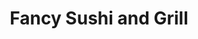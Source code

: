 ---
layout: place
title: "Fancy Sushi and Grill"
permalink: /florida/yulee/fancy-sushi-and-grill.html
stateAbbr: FL
stateName: Florida
cityName: Yulee
seo:
  name: "Fancy Sushi and Grill"
  type: Restaurant
  links: null
description: "Fancy Sushi and Grill serves delicious sushi in Yulee, Florida. Try fresh Japanese dishes for a great dining experience. "
place_id: ChIJX6fDtXYA5YgRUK5D8sKsETs
photos:
  - name: >-
      places/ChIJX6fDtXYA5YgRUK5D8sKsETs/photos/AeeoHcIy9wyMOyws2UXzzkx1BodKfsAr5E0gW-Wd2qlZeaHCCnjK4TgqEt_Y9a9BjO_3qvmlfe-U49mH07IhOZQkwTKsOpJ_hQz6KLYvJxls_nT0LAVmsZhgUp_ZevqUKxxeUw3EgtjQADPBL1fqCFUQ4RDpYK7MJrvLLv1B_emTWyNF-__jgdHoXE2y4S2sKrh9M8djFzrhEi8TThfwTcw15r5ngohI4LjPDu1eElKqnbRGXZAIGRR_CG8uCFAjk5BOeb-jIG5Rur8CLWRIFwPg5uzwm1k1maDQVxvAr_reKom356WaleLTfLDmWnyST5PqYwkfFTP2pdKvWBHt4IIcSPkgGPyV5DUaNoTqQfuyxw0L7y_8uvu8bcAyArpjbgxkafXNqr2fAXvYOBCsygg4mwiYt4s-S3rCk4T9-GPh7-8
    widthPx: 3433
    heightPx: 2503
    authorAttributions:
      - displayName: Александр Костюк
        uri: https://maps.google.com/maps/contrib/100406082090398650810
        photoUri: >-
          https://lh3.googleusercontent.com/a-/ALV-UjX6HzUtSBBJuItsdLyxuk7q2ER2XLcc4obx59vlhnAXHq6o5cdc=s100-p-k-no-mo
    flagContentUri: >-
      https://www.google.com/local/imagery/report/?cb_client=maps_api_places.places_api&image_key=!1e10!2sCIHM0ogKEICAgIC2kq2bbQ&hl=en-US
    googleMapsUri: >-
      https://www.google.com/maps/place//data=!3m4!1e2!3m2!1sCIHM0ogKEICAgIC2kq2bbQ!2e10!4m2!3m1!1s0x88e50076b5c3a75f:0x3b11acc2f243ae50
  - name: >-
      places/ChIJX6fDtXYA5YgRUK5D8sKsETs/photos/AeeoHcIJJEVTd-_kH9CY1Lmjj1iFQBTbzNUVW8z4WteGkZa9AMsQXPIoCXXEFBbYlTTvDejh5OxIVRgXs3rnzU7wf6G9BvTZAyqUlUWliauMDX6xjvMV5cwTgXewYEk6scrUzWrPCOtkH3pgGOIBY8RoWfQZjHo2MWlmHCN5vUkcNADi5FAWxUX23n58jUvLR8jkDXhISuaSIIJQPxfsWTlXWlZH2Th2ulX9pSRBDQWkQBvwQlL6_orE6BHVSqt-YTFbclQ17KaInYj2khSbq3dE1KCgtMMdQJdtAbfs-t9TT7aTaw
    widthPx: 3870
    heightPx: 2905
    authorAttributions:
      - displayName: Fancy Sushi and Grill
        uri: https://maps.google.com/maps/contrib/104240214018460433757
        photoUri: >-
          https://lh3.googleusercontent.com/a/ACg8ocLz6Vhk9EUpzksXPCvy9BDDjsVl35jRA8fmaLteiBrcNFw9LQ=s100-p-k-no-mo
    flagContentUri: >-
      https://www.google.com/local/imagery/report/?cb_client=maps_api_places.places_api&image_key=!1e10!2sAF1QipNzWnXhJBP-n7vcOodKxU3dG554qBesNvvr5EhD&hl=en-US
    googleMapsUri: >-
      https://www.google.com/maps/place//data=!3m4!1e2!3m2!1sAF1QipNzWnXhJBP-n7vcOodKxU3dG554qBesNvvr5EhD!2e10!4m2!3m1!1s0x88e50076b5c3a75f:0x3b11acc2f243ae50
  - name: >-
      places/ChIJX6fDtXYA5YgRUK5D8sKsETs/photos/AeeoHcJBmrj_tkwkvZUvKw15bVf1LMzCvN9_YbT5-UHwrP5d17r7GhexVIiQrzMmdt2sWsqnKhgjyt6FGETWhtbJdkb7KiVo_cFFCSlJ770urYDsszbSurz-brs3OgEhzZnQOHt6FySDOO2DulxB-XeqX0-qqt_8qmWeqmZiEYjy-B49m9wRnHdFDsqQFjJ595r_M2SOgPfIB7QW_w6ihKRDAEx5JmlpX5pATn3Odn07kpYHTEjHVFwEIbcg4bEW2HwFTVS2V0Qp7gVlwLTj7sT43SfY1cBGM6LjK82PjmVdXEmhlA
    widthPx: 3646
    heightPx: 2050
    authorAttributions:
      - displayName: Fancy Sushi and Grill
        uri: https://maps.google.com/maps/contrib/104240214018460433757
        photoUri: >-
          https://lh3.googleusercontent.com/a/ACg8ocLz6Vhk9EUpzksXPCvy9BDDjsVl35jRA8fmaLteiBrcNFw9LQ=s100-p-k-no-mo
    flagContentUri: >-
      https://www.google.com/local/imagery/report/?cb_client=maps_api_places.places_api&image_key=!1e10!2sAF1QipPrbYQRd9_6s7w0p0rXLKZ_lNSYIGWGRfQFtUnv&hl=en-US
    googleMapsUri: >-
      https://www.google.com/maps/place//data=!3m4!1e2!3m2!1sAF1QipPrbYQRd9_6s7w0p0rXLKZ_lNSYIGWGRfQFtUnv!2e10!4m2!3m1!1s0x88e50076b5c3a75f:0x3b11acc2f243ae50
  - name: >-
      places/ChIJX6fDtXYA5YgRUK5D8sKsETs/photos/AeeoHcKeHS4jWz2jKgTy8spO9Aj6-Jog3btHIzKumLD3LgJI-Lng3Ul6KhgrEYM3Nwjl0aw8qTOc7KYxZmCiAKJLVGE4CXJZi8vZDUk39WjdQtz55B1xBmAVDIi2H9dl-ZVR7k50m6jRbMa4ZygsuFyb7dSfbuhcUTYFESWluS-CkpCS1hlLBlRpvwJvvsqlN8bmFh9kDqP_wuSDZ7AVZjodWb4FbEk0wlRIKRN4K4gBdssVfs_R3VDFsQP6AVNAGe1eHCC-xH0DRYWVMn7cEIQuvUXabVmvfI1GHj787wbBCg0VQHTFrXyu5xJF4U5Y0oaCQfYBZJGaYNCmpm3oVK_mNVLThekuvEf67FvbC_PDFSSZK-LLAkf0jZfLtzMP-tBPP-Q_3USAM0xBCGjBCWanXMk7LQTeBfGRxi6GLL6H_82LbA
    widthPx: 4032
    heightPx: 2268
    authorAttributions:
      - displayName: Michael Brooks (mjGRAFIKS)
        uri: https://maps.google.com/maps/contrib/117596545777671166962
        photoUri: >-
          https://lh3.googleusercontent.com/a-/ALV-UjWwRbqHrAlUuJONZUZ7LJASFzoY0DioyRxlZXi6gZkWNRK4rkwuzw=s100-p-k-no-mo
    flagContentUri: >-
      https://www.google.com/local/imagery/report/?cb_client=maps_api_places.places_api&image_key=!1e10!2sCIHM0ogKEICAgICerNSLCg&hl=en-US
    googleMapsUri: >-
      https://www.google.com/maps/place//data=!3m4!1e2!3m2!1sCIHM0ogKEICAgICerNSLCg!2e10!4m2!3m1!1s0x88e50076b5c3a75f:0x3b11acc2f243ae50
  - name: >-
      places/ChIJX6fDtXYA5YgRUK5D8sKsETs/photos/AeeoHcKMLybeKVeSDOcC-Nqw361LGHFlSTgVYZqOUsCdlVnL3ZC5L23_NyFv53YyrmOpkMQUQx6v4euB6O7xYkDffXveXOSC0fSEl4TkHb8uJlA5Q6h4w0A8pN_lTLzxsZRUjxGqlBzxKaBiV17QbEue_0-FVQSvaYvHqiJ-gdtIfbxG7MOvEiTApPoi-rK4Jtm8Wy8ZHqSDzg-XTzquIVmTTA1ykYebhTacfJbTmEy6P865KqqOZbfIhz7bdKZzlKpkPtMMnt5BKzw9eEzWyh0Hrnx2Ct4-lwN6uF6dEUa3EpxK7_uJiqpcaIclHEqSA0xpH22IIz3VX9ph3ZRZXGkcs-OhS7gIZ1TubikjcxcGi_KjQJVceJnQOqfSKlczfFGx3yFIT_lpbR89eoh279PbD9dVgCJ295oK2qauhSyTtZg2QQ
    widthPx: 4032
    heightPx: 3024
    authorAttributions:
      - displayName: John Ciaccio
        uri: https://maps.google.com/maps/contrib/108363770262871732484
        photoUri: >-
          https://lh3.googleusercontent.com/a-/ALV-UjUzpMsoXl3pJJfghpgSChUNTEN6wpmMHIZv5MbZSshUACxiNbx4=s100-p-k-no-mo
    flagContentUri: >-
      https://www.google.com/local/imagery/report/?cb_client=maps_api_places.places_api&image_key=!1e10!2sCIHM0ogKEICAgICHoom1fQ&hl=en-US
    googleMapsUri: >-
      https://www.google.com/maps/place//data=!3m4!1e2!3m2!1sCIHM0ogKEICAgICHoom1fQ!2e10!4m2!3m1!1s0x88e50076b5c3a75f:0x3b11acc2f243ae50
  - name: >-
      places/ChIJX6fDtXYA5YgRUK5D8sKsETs/photos/AeeoHcJnjOyXmrI1GQVfiuH-gZWHzPXHAByWhQqk8GFsUXtkhXzJtCYhZwj-7l6AWQR1buKPbdsa4QZr1WIDZ3Y8_zlM1XbFTUIjYNgPRvOQ69wWJ_qoqG404BStEi9LxElV_IaoWMnEq9vp6jyGWROdomPNZ3VS1P9wFlmUHxdXUEUeWScRMDA5ZXoFbB20cz_AACHV4zISamOKrrjt_Z8qlPtcRGT0j4UFLwGeh3ds4TW044puu12Kn0Y5eV6_diOkgkeNdMEcaSEGIebi0f-fJTU6jWuMF4zFCSBAEwzaid2jGQ
    widthPx: 3024
    heightPx: 3149
    authorAttributions:
      - displayName: Fancy Sushi and Grill
        uri: https://maps.google.com/maps/contrib/104240214018460433757
        photoUri: >-
          https://lh3.googleusercontent.com/a/ACg8ocLz6Vhk9EUpzksXPCvy9BDDjsVl35jRA8fmaLteiBrcNFw9LQ=s100-p-k-no-mo
    flagContentUri: >-
      https://www.google.com/local/imagery/report/?cb_client=maps_api_places.places_api&image_key=!1e10!2sAF1QipO3VJsga-cT1iRTY4A5SJq_x2kxfaT43XUKSQVR&hl=en-US
    googleMapsUri: >-
      https://www.google.com/maps/place//data=!3m4!1e2!3m2!1sAF1QipO3VJsga-cT1iRTY4A5SJq_x2kxfaT43XUKSQVR!2e10!4m2!3m1!1s0x88e50076b5c3a75f:0x3b11acc2f243ae50
  - name: >-
      places/ChIJX6fDtXYA5YgRUK5D8sKsETs/photos/AeeoHcJ-oBlGn0egGbfQdMTc5Lz4oP1QL7OdP5Bof9lZ4LVzSS_zJLkRxnO8WkNNF-dEL59wpiv9MERxoyGeB2D6sJiMGYVYehB1ingI-6Srf0WAWfcorCzmvOCntoR-L06FFz8j4vN0zUduBRcYOhkHN4IdO4NdHCzwi54tNit3SJzcThfGCQZJ4bMnlrkF--8DDZb82GbPbjMXoqzLjqFeSvY26Ezx-6Arr5McyNPEXR9UNL0lwsiDL-CSIBkg6UwjBQwl2gnUFKS4LY3Tm2o1bNxvruh7IN07AwsBFZprIwQ9M2F0_tSAmVrQY4hDYeCqtrqXEFUJyGVbdyfpG0HLr-f6L9DAUL0-vJSUDHaLWHpMhTXCp9BcWWT5te1oR-MmcpDDjYj33N1XSMOo4q8ZWPgGODG_0TRAkRZLWnqNPUg
    widthPx: 3126
    heightPx: 1908
    authorAttributions:
      - displayName: LeAnn Matrazzo
        uri: https://maps.google.com/maps/contrib/112260917008546290415
        photoUri: >-
          https://lh3.googleusercontent.com/a-/ALV-UjWmnWwDhXrPYInQFrFC-g_WGDneQW59pD7hWUvuy3J0zdsYK96OtA=s100-p-k-no-mo
    flagContentUri: >-
      https://www.google.com/local/imagery/report/?cb_client=maps_api_places.places_api&image_key=!1e10!2sCIHM0ogKEICAgIC0yf-VcA&hl=en-US
    googleMapsUri: >-
      https://www.google.com/maps/place//data=!3m4!1e2!3m2!1sCIHM0ogKEICAgIC0yf-VcA!2e10!4m2!3m1!1s0x88e50076b5c3a75f:0x3b11acc2f243ae50
  - name: >-
      places/ChIJX6fDtXYA5YgRUK5D8sKsETs/photos/AeeoHcIJpssGZ7NhY7aXT4j73QS4VmeI1uHroSXLfpaJx8OMlkmIE6NGbb0YyVpespsCDUOPOe22sMSyVoDxTz8emdg57Sc_8nfKOsMxZczdUCeV80VtfNLlJQcyVHrd9qBQ2ZQ2N_70nwv_0aA73VHYfhXreU4aLlWljNnUKHvyvSWDOQvmgNgQPX9uPm1CYn6Ge-ByHan1az5_5buKnFZFfhj7Xl8pQNp4ofXgzV-207XbANDf6sEg1sn710JZZlxKQLiw4O2ENxYdDYJh9atTig2_M1rbPw80k60MWh5JBMDJBFdwr7xHcZObCttXaiNXcwzFdCiPPFimmNcOSrTg_Vcn9dbga3PG90amHWPJYhGTNvYrwfHa5hRDC0OaYHu5znH8l02nVKIFzs8hiM9Cqxslkd-zVPuLQOGzRqdPxMs
    widthPx: 4032
    heightPx: 3024
    authorAttributions:
      - displayName: Lisa Miller
        uri: https://maps.google.com/maps/contrib/113485252832096957696
        photoUri: >-
          https://lh3.googleusercontent.com/a/ACg8ocJ44rPZK3G0jqTwpOz-RyZrpe0bBkanethnE3gPYCcWm2mhbA=s100-p-k-no-mo
    flagContentUri: >-
      https://www.google.com/local/imagery/report/?cb_client=maps_api_places.places_api&image_key=!1e10!2sCIHM0ogKEICAgIDzv5yhLw&hl=en-US
    googleMapsUri: >-
      https://www.google.com/maps/place//data=!3m4!1e2!3m2!1sCIHM0ogKEICAgIDzv5yhLw!2e10!4m2!3m1!1s0x88e50076b5c3a75f:0x3b11acc2f243ae50
  - name: >-
      places/ChIJX6fDtXYA5YgRUK5D8sKsETs/photos/AeeoHcK32umUhMNn_99QUqdnvKhpXTc5G4CcRs64kvrZIIKwdXR2AURcU2zEP66-WdPXn2JzP4A3ttTm-gK15eXjkXvWKMb-UgvVe4c8IDQ7I7trYwvW4xP--Eg1evBJ9-1QJkdbY1VYPz9Evj2tCmAjaruir9oDw6vue0_W2ZQn-n-LtKuHk7zyFy6ImP70jxFMdAfl1Ic8Ew-9nRG3REo_zhQC_ZQEWwhMI6tTHsk8TR2bP7-0xvQLmIEbWAQI9GqrhG5_cKTzQU0LzN6WG01Yr3Qz_XUt_4Due1UvKzaWHd7XmU0dTCerTS_2F191ToGcbSjEJpQFeBEM7Cj6l__XGT7Lb8wwM6pbRb018VAC3VAFiJMn5b6sSXlFoOEi8YLXtdk-d29PlgIznipGXy8mG-apXahSCboXGY53OepSCDJxvjIl
    widthPx: 4032
    heightPx: 3024
    authorAttributions:
      - displayName: Ron Gonzales
        uri: https://maps.google.com/maps/contrib/106989250309728071942
        photoUri: >-
          https://lh3.googleusercontent.com/a-/ALV-UjWkS2QDpoTdO79qMYXT14236O2J_frzd_9tmbGpPPfnJt5NUEsFXw=s100-p-k-no-mo
    flagContentUri: >-
      https://www.google.com/local/imagery/report/?cb_client=maps_api_places.places_api&image_key=!1e10!2sCIHM0ogKEICAgICRyanjyAE&hl=en-US
    googleMapsUri: >-
      https://www.google.com/maps/place//data=!3m4!1e2!3m2!1sCIHM0ogKEICAgICRyanjyAE!2e10!4m2!3m1!1s0x88e50076b5c3a75f:0x3b11acc2f243ae50
  - name: >-
      places/ChIJX6fDtXYA5YgRUK5D8sKsETs/photos/AeeoHcLBa2NerMrtAkYXWvMnb2C5_kcvw3wLC6CqirBVB7vyJCqa1J4pTaSTQH179mkv75QzXY2HTupwvk9g7eZpeMVN8yePjQmF4kDxsiytHRBmnvwjUrgaEnSrEm6HJFMrgtU72WThrUAKE0bnKpSdKRUhFnE9igRVJjjONdXcSr_KGpCCtpFpjJg5IFpLZjtEU1-Oz9uliD5vvG94GeDG_W-GnRyX6GG_tzjU4kY8h1iJcbzkk_iL1ZJh3JOibgyKKGf7F2sTXhEBnHDevaV_IdypmxdWP4WTmSva7xF3HsggB656LfmUwN0enWaOZt_rPCJRO-yrHwjjooR9n4VBHA9nfNpkmmZpIdQ3arouSRdwziwdSXxTttDc3ym-STFcEJNElRApJC2DWdefyLtKSkCPQZm0exwYxDM-dy6HWJiydQcZ
    widthPx: 4032
    heightPx: 3024
    authorAttributions:
      - displayName: Александр Костюк
        uri: https://maps.google.com/maps/contrib/100406082090398650810
        photoUri: >-
          https://lh3.googleusercontent.com/a-/ALV-UjX6HzUtSBBJuItsdLyxuk7q2ER2XLcc4obx59vlhnAXHq6o5cdc=s100-p-k-no-mo
    flagContentUri: >-
      https://www.google.com/local/imagery/report/?cb_client=maps_api_places.places_api&image_key=!1e10!2sCIHM0ogKEICAgIC2kobZgwE&hl=en-US
    googleMapsUri: >-
      https://www.google.com/maps/place//data=!3m4!1e2!3m2!1sCIHM0ogKEICAgIC2kobZgwE!2e10!4m2!3m1!1s0x88e50076b5c3a75f:0x3b11acc2f243ae50
address: 463875 E State Rd 200, Yulee, FL 32097, USA
street: 463875 E State Rd 200
city: Yulee
state: FL
zip: '32097'
country: USA
neighborhood: null
latitude: '30.625988'
longitude: '-81.544635'
accessibility_options:
  wheelchairAccessibleParking: true
  wheelchairAccessibleEntrance: true
  wheelchairAccessibleRestroom: true
  wheelchairAccessibleSeating: true
business_status: OPERATIONAL
name: Fancy Sushi and Grill
google_maps_links:
  directionsUri: >-
    https://www.google.com/maps/dir//''/data=!4m7!4m6!1m1!4e2!1m2!1m1!1s0x88e50076b5c3a75f:0x3b11acc2f243ae50!3e0
  placeUri: https://maps.google.com/?cid=4256373076129984080
  writeAReviewUri: >-
    https://www.google.com/maps/place//data=!4m3!3m2!1s0x88e50076b5c3a75f:0x3b11acc2f243ae50!12e1
  reviewsUri: >-
    https://www.google.com/maps/place//data=!4m4!3m3!1s0x88e50076b5c3a75f:0x3b11acc2f243ae50!9m1!1b1
  photosUri: >-
    https://www.google.com/maps/place//data=!4m3!3m2!1s0x88e50076b5c3a75f:0x3b11acc2f243ae50!10e5
primary_type: Sushi Restaurant
opening_hours:
  regular: null
  current: null
secondary_opening_hours:
  regular:
    weekdayDescriptions: null
    type: null
  current:
    weekdayDescriptions: null
    type: null
phone: null
price_level: null
price_range: null
rating: null
rating_count: 0
website: null
reviews: null
parking_options: null
payment_options: null
allow_dogs: null
curbside_pickup: null
delivery: null
dine_in: null
good_for_children: null
good_for_groups: null
good_for_sports: null
live_music: null
menu_for_children: null
outdoor_seating: null
reservable: null
restroom: null
serves_beer: null
serves_breakfast: null
serves_brunch: null
serves_cocktails: null
serves_coffee: null
serves_dinner: null
serves_dessert: null
serves_lunch: null
serves_vegetarian_food: null
serves_wine: null
takeout: null
update_category: essentials
summary: null

---
